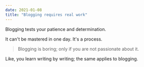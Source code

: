 ```yaml
---
date: 2021-01-08
title: "Blogging requires real work"
---
```


Blogging tests your patience and determination.

It can't be mastered in one day. It's a process.

> Blogging is boring; only if you are not passionate about it.

Like, you learn writing by writing; the same applies to blogging.